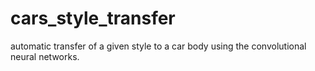 # cars_style_transfer
 automatic transfer of a given style to a car body using the convolutional neural networks.
